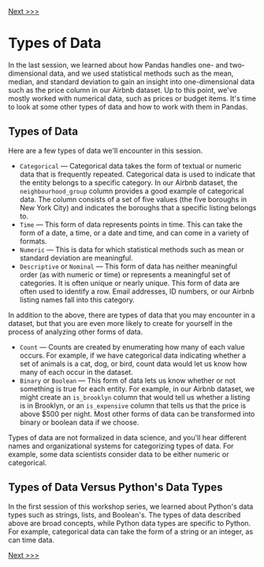 [Next >>>](representing_data.md)

# Types of Data

In the last session, we learned about how Pandas handles one- and two-dimensional data, and we used statistical methods such as the mean, median, and standard deviation to gain an insight into one-dimensional data such as the price column in our Airbnb dataset. Up to this point, we've mostly worked with numerical data, such as prices or budget items. It's time to look at some other types of data and how to work with them in Pandas.

## Types of Data

Here are a few types of data we'll encounter in this session. 

- `Categorical` — Categorical data takes the form of textual or numeric data that is frequently repeated. Categorical data is used to indicate that the entity belongs to a specific category. In our Airbnb dataset, the `neighbourhood_group` column provides a good example of categorical data. The column consists of a set of five values (the five boroughs in New York City) and indicates the boroughs that a specific listing belongs to.
- `Time` — This form of data represents points in time. This can take the form of a date, a time, or a date and time, and can come in a variety of formats.
- `Numeric` — This is data for which statistical methods such as mean or standard deviation are meaningful.
- `Descriptive` or `Nominal` — This form of data has neither meaningful order (as with numeric or time) or represents a meaningful set of categories. It is often unique or nearly unique. This form of data are often used to identify a row. Email addresses, ID numbers, or our Airbnb listing names fall into this category.

In addition to the above, there are types of data that you may encounter in a dataset, but that you are even more likely to create for yourself in the process of analyzing other forms of data.

- `Count` — Counts are created by enumerating how many of each value occurs. For example, if we have categorical data indicating whether a set of animals is a cat, dog, or bird, count data would let us know how many of each occur in the dataset.
- `Binary` or `Boolean` — This form of data lets us know whether or not something is true for each entity. For example, in our Airbnb dataset, we might create an `is_brooklyn` column that would tell us whether a listing is in Brooklyn, or an `is_expensive` column that tells us that the price is above $500 per night. Most other forms of data can be transformed into binary or boolean data if we choose.

Types of data are not formalized in data science, and you'll hear different names and organizational systems for categorizing types of data. For example, some data scientists consider data to be either numeric or categorical.

## Types of Data Versus Python's Data Types

In the first session of this workshop series, we learned about Python's data types such as strings, lists, and Boolean's. The types of data described above are broad concepts, while Python data types are specific to Python. For example, categorical data can take the form of a string or an integer, as can time data.

[Next >>>](representing_data.md)
